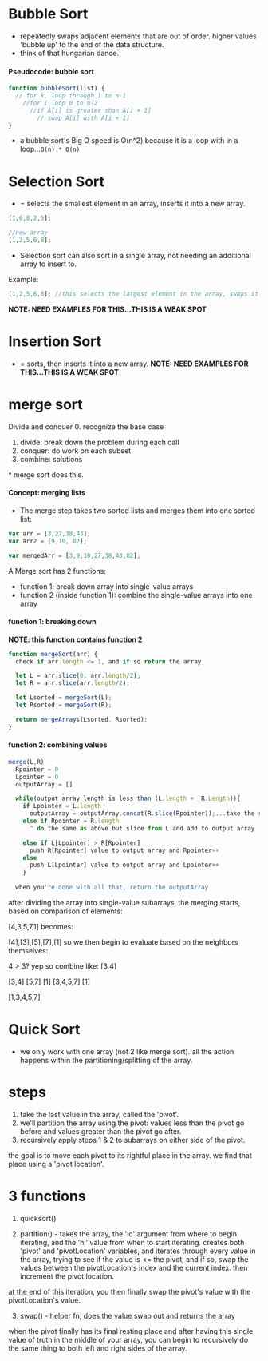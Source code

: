 # Bubble Sort
* repeatedly swaps adjacent elements that are out of order. higher values 'bubble up' to the end of the data structure. 
* think of that hungarian dance.

#### Pseudocode: bubble sort
```js
function bubbleSort(list) {
  // for k, loop through 1 to n-1
    //for i loop 0 to n-2
      //if A[i] is greater than A[i + 1]
        // swap A[i] with A[i + 1]
}
```
* a bubble sort's Big O speed is O(n^2) because it is a loop with in a loop...`O(n) * O(n)`


# Selection Sort
* = selects the smallest element in an array, inserts it into a new array. 
```js
[1,6,8,2,5];

//new array
[1,2,5,6,8];
```
* Selection sort can also sort in a single array, not needing an additional array to insert to.

Example:
```js
[1,2,5,6,8]; //this selects the largest element in the array, swaps it to the end of the array. 
```

**NOTE: NEED EXAMPLES FOR THIS...THIS IS A WEAK SPOT**

# Insertion Sort
* = sorts, then inserts it into a new array. 
**NOTE: NEED EXAMPLES FOR THIS...THIS IS A WEAK SPOT**


# merge sort
Divide and conquer
0. recognize the base case
1. divide: break down the problem during each call
2. conquer: do work on each subset
3. combine: solutions

^ merge sort does this.

#### Concept: merging lists
* The merge step takes two sorted lists and merges them into one sorted list:

```js
var arr = [3,27,38,43];
var arr2 = [9,10, 82];

var mergedArr = [3,9,10,27,38,43,82];
```


A Merge sort has 2 functions:
  * function 1: break down array into single-value arrays
  * function 2 (inside function 1): combine the single-value arrays into one array

#### function 1: breaking down
**NOTE: this function contains function 2**

```js
function mergeSort(arr) {
  check if arr.length <= 1, and if so return the array

  let L = arr.slice(0, arr.length/2);
  let R = arr.slice(arr.length/2);

  let Lsorted = mergeSort(L);
  let Rsorted = mergeSort(R);

  return mergeArrays(Lsorted, Rsorted);
}
```

#### function 2: combining values
```js
merge(L,R)
  Rpointer = 0
  Lpointer = 0
  outputArray = []

  while(output array length is less than (L.length +  R.Length)){
    if Lpointer = L.length
      outputArray = outputArray.concat(R.slice(Rpointer));...take the rest of 'R' from its 'Rpointer' index, slice it off and add it to the end outputArray.
    else if Rpointer = R.length
      ^ do the same as above but slice from L and add to output array

    else if L[Lpointer] > R[Rpointer]
      push R[Rpointer] value to output array and Rpointer++
    else
      push L[Lpointer] value to output array and Lpointer++
    }
  
  when you're done with all that, return the outputArray
```


after dividing the array into single-value subarrays, the merging starts, based on comparison of elements:

[4,3,5,7,1] becomes:

[4],[3],[5],[7],[1]
so we then begin to evaluate based on the neighbors themselves:

4 > 3? yep so combine like: [3,4]

[3,4] [5,7] [1]
[3,4,5,7] [1]

[1,3,4,5,7]


# Quick Sort
* we only work with one array (not 2 like merge sort). all the action happens within the partitioning/splitting of the array.

steps
===
1. take the last value in the array, called the 'pivot'.
2. we'll partition the array using the pivot: values less than the pivot go before and values greater than the pivot go after.
3. recursively apply steps 1 & 2 to subarrays on either side of the pivot. 


the goal is to move each pivot to its rightful place in the array. we find that place using a 'pivot location'.

3 functions
===
1. quicksort()

2. partition() - takes the array, the 'lo' argument from where to begin iterating, and the 'hi' value from when to start iterating. creates both 'pivot' and 'pivotLocation' variables, and iterates through every value in the array, trying to see if the value is <= the pivot, and if so, swap the values between the pivotLocation's index and the current index. then increment the pivot location.

at the end of this iteration, you then finally swap the pivot's value with the pivotLocation's value.

3. swap() - helper fn, does the value swap out and returns the array


 when the pivot finally has its final resting place and after having this single value of truth in the middle of your array, you can begin to recursively do the same thing to both left and right sides of the array. 

 